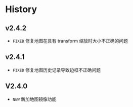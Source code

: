 # History

## v2.4.2

- `FIXED` 修复地图在具有 transform 缩放时大小不正确的问题

## v2.4.1

- `FIXED` 修复地图历史记录导致边框不正确问题


## V2.4.0

- `NEW` 新加地图镜像功能
